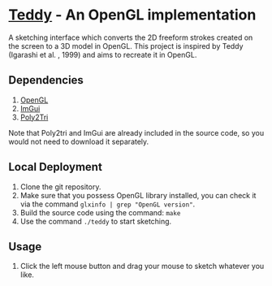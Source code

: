 # [Teddy](https://www.cs.toronto.edu/~jacobson/seminar/igarashi-et-al-1999.pdf) - An OpenGL implementation
A sketching interface which converts the 2D freeform strokes created on the screen to a 3D model in OpenGL. This project is inspired by Teddy (Igarashi et al. , 1999) and aims to recreate it in OpenGL.

## Dependencies
1. [OpenGL](https://www.opengl.org/)
2. [ImGui](https://github.com/ocornut/imgui)
3. [Poly2Tri](https://github.com/greenm01/poly2tri)

Note that Poly2tri and ImGui are already included in the source code, so you would not need to download it separately.

## Local Deployment
1. Clone the git repository.
2. Make sure that you possess OpenGL library installed, you can check it via the command ```glxinfo | grep "OpenGL version"```.
2. Build the source code using the command: ```make```
3. Use the command ```./teddy``` to start sketching.

## Usage
1. Click the left mouse button and drag your mouse to sketch whatever you like.
